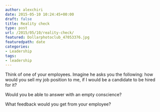```yaml
---
author: alexchiri
date: 2015-05-10 10:24:45+00:00
draft: false
title: Reality check
type: post
url: /2015/05/10/reality-check/
featured: Dollarphotoclub_47053376.jpg
featuredpath: date
categories:
- Leadership
tags:
- leadership
---
```


Think of one of your employees. Imagine he asks you the following: how would you sell my job position to me, if I would be a candidate to be hired for it?

Would you be able to answer with an empty conscience?

What feedback would you get from your employee?
